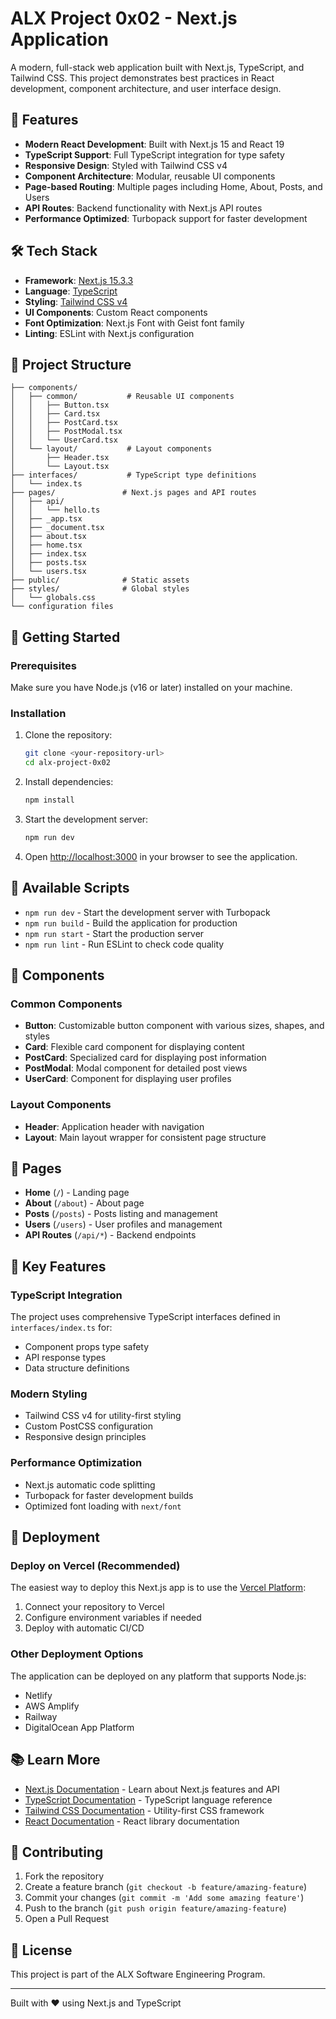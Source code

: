 # ALX Project 0x02 - Next.js Application

A modern, full-stack web application built with Next.js, TypeScript, and Tailwind CSS. This project demonstrates best practices in React development, component architecture, and user interface design.

## 🚀 Features

- **Modern React Development**: Built with Next.js 15 and React 19
- **TypeScript Support**: Full TypeScript integration for type safety
- **Responsive Design**: Styled with Tailwind CSS v4
- **Component Architecture**: Modular, reusable UI components
- **Page-based Routing**: Multiple pages including Home, About, Posts, and Users
- **API Routes**: Backend functionality with Next.js API routes
- **Performance Optimized**: Turbopack support for faster development

## 🛠️ Tech Stack

- **Framework**: [Next.js 15.3.3](https://nextjs.org/)
- **Language**: [TypeScript](https://www.typescriptlang.org/)
- **Styling**: [Tailwind CSS v4](https://tailwindcss.com/)
- **UI Components**: Custom React components
- **Font Optimization**: Next.js Font with Geist font family
- **Linting**: ESLint with Next.js configuration

## 📁 Project Structure

```
├── components/
│   ├── common/           # Reusable UI components
│   │   ├── Button.tsx
│   │   ├── Card.tsx
│   │   ├── PostCard.tsx
│   │   ├── PostModal.tsx
│   │   └── UserCard.tsx
│   └── layout/           # Layout components
│       ├── Header.tsx
│       └── Layout.tsx
├── interfaces/           # TypeScript type definitions
│   └── index.ts
├── pages/               # Next.js pages and API routes
│   ├── api/
│   │   └── hello.ts
│   ├── _app.tsx
│   ├── _document.tsx
│   ├── about.tsx
│   ├── home.tsx
│   ├── index.tsx
│   ├── posts.tsx
│   └── users.tsx
├── public/              # Static assets
├── styles/              # Global styles
│   └── globals.css
└── configuration files
```

## 🚦 Getting Started

### Prerequisites

Make sure you have Node.js (v16 or later) installed on your machine.

### Installation

1. Clone the repository:
   ```bash
   git clone <your-repository-url>
   cd alx-project-0x02
   ```

2. Install dependencies:
   ```bash
   npm install
   ```

3. Start the development server:
   ```bash
   npm run dev
   ```

4. Open [http://localhost:3000](http://localhost:3000) in your browser to see the application.

## 📜 Available Scripts

- `npm run dev` - Start the development server with Turbopack
- `npm run build` - Build the application for production
- `npm run start` - Start the production server
- `npm run lint` - Run ESLint to check code quality

## 🎨 Components

### Common Components

- **Button**: Customizable button component with various sizes, shapes, and styles
- **Card**: Flexible card component for displaying content
- **PostCard**: Specialized card for displaying post information
- **PostModal**: Modal component for detailed post views
- **UserCard**: Component for displaying user profiles

### Layout Components

- **Header**: Application header with navigation
- **Layout**: Main layout wrapper for consistent page structure

## 🔗 Pages

- **Home** (`/`) - Landing page
- **About** (`/about`) - About page
- **Posts** (`/posts`) - Posts listing and management
- **Users** (`/users`) - User profiles and management
- **API Routes** (`/api/*`) - Backend endpoints

## 🎯 Key Features

### TypeScript Integration
The project uses comprehensive TypeScript interfaces defined in `interfaces/index.ts` for:
- Component props type safety
- API response types
- Data structure definitions

### Modern Styling
- Tailwind CSS v4 for utility-first styling
- Custom PostCSS configuration
- Responsive design principles

### Performance Optimization
- Next.js automatic code splitting
- Turbopack for faster development builds
- Optimized font loading with `next/font`

## 🚀 Deployment

### Deploy on Vercel (Recommended)

The easiest way to deploy this Next.js app is to use the [Vercel Platform](https://vercel.com/new?utm_medium=default-template&filter=next.js&utm_source=create-next-app&utm_campaign=create-next-app-readme):

1. Connect your repository to Vercel
2. Configure environment variables if needed
3. Deploy with automatic CI/CD

### Other Deployment Options

The application can be deployed on any platform that supports Node.js:
- Netlify
- AWS Amplify
- Railway
- DigitalOcean App Platform

## 📚 Learn More

- [Next.js Documentation](https://nextjs.org/docs) - Learn about Next.js features and API
- [TypeScript Documentation](https://www.typescriptlang.org/docs/) - TypeScript language reference
- [Tailwind CSS Documentation](https://tailwindcss.com/docs) - Utility-first CSS framework
- [React Documentation](https://react.dev/) - React library documentation

## 🤝 Contributing

1. Fork the repository
2. Create a feature branch (`git checkout -b feature/amazing-feature`)
3. Commit your changes (`git commit -m 'Add some amazing feature'`)
4. Push to the branch (`git push origin feature/amazing-feature`)
5. Open a Pull Request

## 📄 License

This project is part of the ALX Software Engineering Program.

---

Built with ❤️ using Next.js and TypeScript
